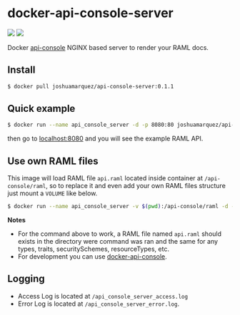 # docker-api-console-server
[![](https://images.microbadger.com/badges/version/joshuamarquez/api-console-server:0.1.1.svg)](https://microbadger.com/images/joshuamarquez/api-console-server:0.1.1 "Get your own version badge on microbadger.com") [![](https://images.microbadger.com/badges/image/joshuamarquez/api-console-server:0.1.1.svg)](https://microbadger.com/images/joshuamarquez/api-console-server:0.1.1 "Get your own image badge on microbadger.com")

Docker [api-console](https://github.com/mulesoft/api-console) NGINX based server to render your RAML docs.

## Install

```bash
$ docker pull joshuamarquez/api-console-server:0.1.1
```

## Quick example

```bash
$ docker run --name api_console_server -d -p 8080:80 joshuamarquez/api-console-server
```
then go to [localhost:8080](http://localhost:8080) and you will see the example RAML API.

## Use own RAML files

This image will load RAML file `api.raml` located inside container at `/api-console/raml`, so to
replace it and even add your own RAML files structure just mount a `VOLUME` like below.

```bash
$ docker run --name api_console_server -v $(pwd):/api-console/raml -d -p 8080:80 joshuamarquez/api-console-server
```

**Notes**

*   For the command above to work, a RAML file named `api.raml` should exists in the directory were command was ran and the same for any types, traits, securitySchemes, resourceTypes, etc.
*   For development you can use [docker-api-console](https://github.com/joshuamarquez/docker-api-console).

## Logging

*   Access Log is located at `/api_console_server_access.log`
*   Error Log is located at `/api_console_server_error.log`.
